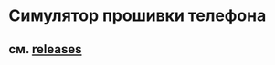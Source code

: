 # Симулятор прошивки телефона
## см. <a href=https://github.com/mi6e4ka/phone-firmware-simulator/releases>releases</a>
